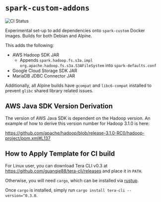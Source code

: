 # `spark-custom-addons`

![CI Status](https://img.shields.io/github/workflow/status/guangie88/spark-custom-addons/CI/master?label=CI&logo=github&style=for-the-badge)

Experimental set-up to add dependencies onto `spark-custom` Docker images.
Builds for both Debian and Alpine.

This adds the following:

- AWS Hadoop SDK JAR
  - Appends `spark.hadoop.fs.s3a.impl org.apache.hadoop.fs.s3a.S3AFileSystem`
    into `spark-defaults.conf`
- Google Cloud Storage SDK JAR
- MariaDB JDBC Connector JAR

Additionally, all Alpine builds have `gcompat` and `libc6-compat` installed to
prevent `glibc` shared library related issues.

## AWS Java SDK Version Derivation

The version of AWS Java SDK is dependent on the Hadoop version. An example of
how to derive this version number for Hadoop 3.1.0 is here:

<https://github.com/apache/hadoop/blob/release-3.1.0-RC0/hadoop-project/pom.xml#L137>

## How to Apply Template for CI build

For Linux user, you can download Tera CLI v0.3 at
<https://github.com/guangie88/tera-cli/releases> and place it in `PATH`.

Otherwise, you will need `cargo`, which can be installed via
[rustup](https://rustup.rs/).

Once `cargo` is installed, simply run `cargo install tera-cli --version=^0.3.0`.
